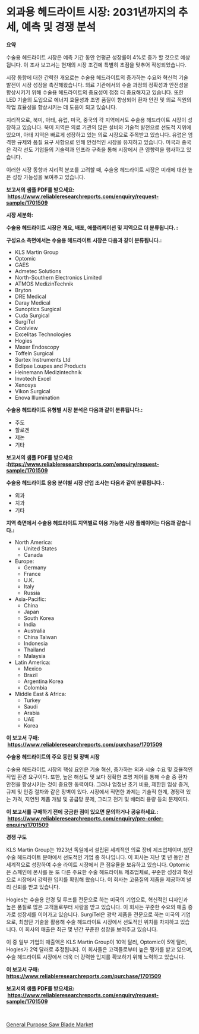 <p><h1>외과용 헤드라이트 시장: 2031년까지의 추세, 예측 및 경쟁 분석</h1></p><p><strong>요약</strong></p>
<p><p>수술용 헤드라이트 시장은 예측 기간 동안 연평균 성장률이 4%로 증가 할 것으로 예상됩니다. 이 조사 보고서는 현재의 시장 조건에 특별히 초점을 맞추어 작성되었습니다.</p><p>시장 동향에 대한 간략한 개요로는 수술용 헤드라이트의 증가하는 수요와 혁신적 기술 발전이 시장 성장을 촉진해왔습니다. 의료 기관에서의 수술 과정의 정확성과 안전성을 향상시키기 위해 수술용 헤드라이트의 중요성이 점점 더 중요해지고 있습니다. 또한 LED 기술의 도입으로 에너지 효율성과 조명 품질이 향상되어 환자 안전 및 의료 직원의 작업 효율성을 향상시키는 데 도움이 되고 있습니다.</p><p>지리적으로, 북미, 아태, 유럽, 미국, 중국의 각 지역에서도 수술용 헤드라이트 시장이 성장하고 있습니다. 북미 지역은 의료 기관의 많은 설비와 기술적 발전으로 선도적 지위에 있으며, 아태 지역은 빠르게 성장하고 있는 의료 시장으로 주목받고 있습니다. 유럽은 엄격한 규제와 품질 요구 사항으로 인해 안정적인 시장을 유지하고 있습니다. 미국과 중국은 각각 선도 기업들의 기술력과 인프라 구축을 통해 시장에서 큰 영향력을 행사하고 있습니다.</p><p>이러한 시장 동향과 지리적 분포를 고려할 때, 수술용 헤드라이트 시장은 미래에 대한 높은 성장 가능성을 보여주고 있습니다.</p></p>
<p><strong>보고서의 샘플 PDF를 받으세요: &nbsp;<a href="https://www.reliableresearchreports.com/enquiry/request-sample/1701509">https://www.reliableresearchreports.com/enquiry/request-sample/1701509</a></strong></p>
<p><strong>시장 세분화:</strong></p>
<p><strong> 수술용 헤드라이트 시장은 개요, 배포, 애플리케이션 및 지역으로 더 분류됩니다. :</strong></p>
<p><strong>구성요소 측면에서는 수술용 헤드라이트 시장은 다음과 같이 분류됩니다.:</strong></p>
<p><ul><li>KLS Martin Group</li><li>Optomic</li><li>GAES</li><li>Admetec Solutions</li><li>North-Southern Electronics Limited</li><li>ATMOS MedizinTechnik</li><li>Bryton</li><li>DRE Medical</li><li>Daray Medical</li><li>Sunoptics Surgical</li><li>Cuda Surgical</li><li>SurgiTel</li><li>Coolview</li><li>Excelitas Technologies</li><li>Hogies</li><li>Maxer Endoscopy</li><li>Toffeln Surgical</li><li>Surtex Instruments Ltd</li><li>Eclipse Loupes and Products</li><li>Heinemann Medizintechnik</li><li>Invotech Excel</li><li>Xenosys</li><li>Vikon Surgical</li><li>Enova Illumination</li></ul></p>
<p><strong> 수술용 헤드라이트 유형별 시장 분석은 다음과 같이 분류됩니다.:</strong></p>
<p><ul><li>주도</li><li>할로겐</li><li>제논</li><li>기타</li></ul></p>
<p><strong>보고서의 샘플 PDF를 받으세요 :<a href="https://www.reliableresearchreports.com/enquiry/request-sample/1701509">https://www.reliableresearchreports.com/enquiry/request-sample/1701509</a></strong></p>
<p><strong> 수술용 헤드라이트 응용 분야별 시장 산업 조사는 다음과 같이 분류됩니다.:</strong></p>
<p><ul><li>외과</li><li>치과</li><li>기타</li></ul></p>
<p><strong>지역 측면에서 수술용 헤드라이트 지역별로 이용 가능한 시장 플레이어는 다음과 같습니다.:</strong></p>
<p><ul>
    <li>
        North America:
        <ul>
            <li>United States</li>
            <li>Canada</li>
        </ul>
    </li>
    <li>
        Europe:
        <ul>
            <li>Germany</li>
            <li>France</li>
            <li>U.K.</li>
            <li>Italy</li>
            <li>Russia</li>
        </ul>
    </li>
    <li>
        Asia-Pacific:
        <ul>
            <li>China</li>
            <li>Japan</li>
            <li>South Korea</li>
            <li>India</li>
            <li>Australia</li>
            <li>China Taiwan</li>
            <li>Indonesia</li>
            <li>Thailand</li>
            <li>Malaysia</li>
        </ul>
    </li>
    <li>
        Latin America:
        <ul>
            <li>Mexico</li>
            <li>Brazil</li>
            <li>Argentina Korea</li>
            <li>Colombia</li>
        </ul>
    </li>
    <li>
        Middle East & Africa:
        <ul>
            <li>Turkey</li>
            <li>Saudi</li>
            <li>Arabia</li>
            <li>UAE</li>
            <li>Korea</li>
        </ul>
    </li>
    </ul></p>
<p><strong>이 보고서 구매: &nbsp;<a href="https://www.reliableresearchreports.com/purchase/1701509">https://www.reliableresearchreports.com/purchase/1701509</a></strong></p>
<p><strong>수술용 헤드라이트의 주요 동인 및 장벽 시장</strong></p>
<p><p>수술용 헤드라이트 시장의 핵심 요인은 기술 혁신, 증가하는 외과 시술 수요 및 효율적인 작업 환경 요구이다. 또한, 높은 해상도 및 보다 정확한 조명 제어를 통해 수술 중 환자 안전을 향상시키는 것이 중요한 동력이다. 그러나 엄청난 초기 비용, 제한된 임상 증거, 규제 및 인증 절차와 같은 장벽이 있다. 시장에서 직면한 과제는 기술적 한계, 경쟁력 있는 가격, 지연된 제품 개발 및 공급망 문제, 그리고 전기 및 배터리 용량 등의 문제이다.</p></p>
<p><strong>이 보고서를 구매하기 전에 궁금한 점이 있으면 문의하거나 공유하세요.: &nbsp;<a href="https://www.reliableresearchreports.com/enquiry/pre-order-enquiry/1701509">https://www.reliableresearchreports.com/enquiry/pre-order-enquiry/1701509</a></strong></p>
<p><strong>경쟁 구도</strong></p>
<p><p>KLS Martin Group는 1923년 독일에서 설립된 세계적인 의료 장비 제조업체이며,첨단 수술 헤드라이트 분야에서 선도적인 기업 중 하나입니다. 이 회사는 지난 몇 년 동안 전 세계적으로 성장하여 수술 라이트 시장에서 큰 점유율을 보유하고 있습니다. Optomic은 스페인에 본사를 둔 또 다른 주요한 수술 헤드라이트 제조업체로, 꾸준한 성장과 혁신으로 시장에서 강력한 입지를 확립해 왔습니다. 이 회사는 고품질의 제품을 제공하여 널리 신뢰를 받고 있습니다.</p><p>Hogies는 수술용 안경 및 루프를 전문으로 하는 미국의 기업으로, 혁신적인 디자인과 높은 품질로 많은 고객들로부터 사랑을 받고 있습니다. 이 회사는 꾸준한 수요와 매출 증가로 성장세를 이어가고 있습니다. SurgiTel은 광학 제품을 전문으로 하는 미국의 기업으로, 최첨단 기술을 활용해 수술 헤드라이트 시장에서 선도적인 위치를 차지하고 있습니다. 이 회사의 매출은 최근 몇 년간 꾸준한 성장을 보여주고 있습니다.</p><p>이 중 일부 기업의 매출액은 KLS Martin Group이 10억 달러, Optomic이 5억 달러, Hogies가 2억 달러로 추정됩니다. 이 회사들은 고객들로부터 높은 평가를 받고 있으며, 수술 헤드라이트 시장에서 더욱 더 강력한 입지를 확보하기 위해 노력하고 있습니다.</p></p>
<p><strong>이 보고서 구매: &nbsp; <a href="https://www.reliableresearchreports.com/purchase/1701509">https://www.reliableresearchreports.com/purchase/1701509</a></strong></p>
<p><strong>보고서의 샘플 PDF를 받으세요: &nbsp;<a href="https://www.reliableresearchreports.com/enquiry/request-sample/1701509">https://www.reliableresearchreports.com/enquiry/request-sample/1701509</a></strong><strong></strong></p>
<p>&nbsp;</p>
<p><p><a href="https://funky-papaya-cf4.notion.site/General-Purpose-Saw-Blade-Market-Furnish-Information-about-Market-Size-Market-Share-Market-Dynamic-542bf093cba4462cad894cbf3a517f39">General Purpose Saw Blade Market</a></p></p>